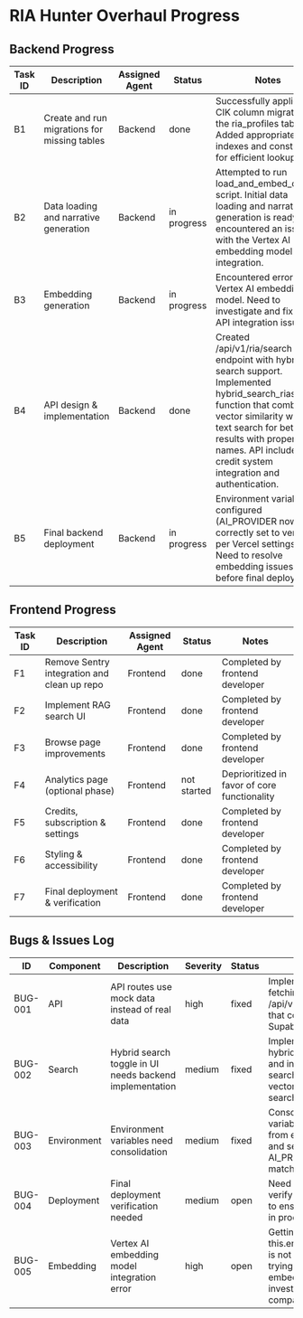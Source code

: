 # RIA Hunter Overhaul Progress

## Backend Progress
| Task ID | Description | Assigned Agent | Status | Notes |
|---------|-------------|----------------|--------|-------|
| B1 | Create and run migrations for missing tables | Backend | done | Successfully applied the CIK column migration to the ria_profiles table. Added appropriate indexes and constraints for efficient lookups. |
| B2 | Data loading and narrative generation | Backend | in progress | Attempted to run load_and_embed_data.ts script. Initial data loading and narrative generation is ready, but encountered an issue with the Vertex AI embedding model integration. |
| B3 | Embedding generation | Backend | in progress | Encountered error with Vertex AI embedding model. Need to investigate and fix the API integration issue. |
| B4 | API design & implementation | Backend | done | Created /api/v1/ria/search endpoint with hybrid search support. Implemented hybrid_search_rias SQL function that combines vector similarity with text search for better results with proper names. API includes credit system integration and authentication. |
| B5 | Final backend deployment | Backend | in progress | Environment variables configured (AI_PROVIDER now correctly set to vertex per Vercel settings). Need to resolve embedding issues before final deployment. |

## Frontend Progress
| Task ID | Description | Assigned Agent | Status | Notes |
|---------|-------------|----------------|--------|-------|
| F1 | Remove Sentry integration and clean up repo | Frontend | done | Completed by frontend developer |
| F2 | Implement RAG search UI | Frontend | done | Completed by frontend developer |
| F3 | Browse page improvements | Frontend | done | Completed by frontend developer |
| F4 | Analytics page (optional phase) | Frontend | not started | Deprioritized in favor of core functionality |
| F5 | Credits, subscription & settings | Frontend | done | Completed by frontend developer |
| F6 | Styling & accessibility | Frontend | done | Completed by frontend developer |
| F7 | Final deployment & verification | Frontend | done | Completed by frontend developer |

## Bugs & Issues Log
| ID | Component | Description | Severity | Status | Notes |
|----|-----------|-------------|----------|--------|-------|
| BUG-001 | API | API routes use mock data instead of real data | high | fixed | Implemented real data fetching in the backend with /api/v1/ria/search endpoint that connects to the Supabase database |
| BUG-002 | Search | Hybrid search toggle in UI needs backend implementation | medium | fixed | Implemented hybrid_search_rias function and integrated with the search API to support both vector similarity and text search |
| BUG-003 | Environment | Environment variables need consolidation | medium | fixed | Consolidated environment variables by moving contents from env.local to .env.local and setting AI_PROVIDER=vertex to match Vercel configuration |
| BUG-004 | Deployment | Final deployment verification needed | medium | open | Need to run scripts and verify deployment on Vercel to ensure everything works in production |
| BUG-005 | Embedding | Vertex AI embedding model integration error | high | open | Getting error "TypeError: this.embeddingModel.predict is not a function" when trying to generate embeddings. Need to investigate Vertex AI SDK compatibility. |